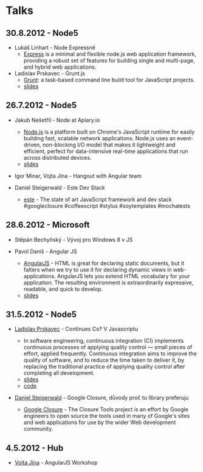 # Talks

## 30.8.2012 - Node5

- Lukáš Linhart - Node Expressně
    - [Express](http://expressjs.com/) is a minimal and flexible node.js web application framework, providing a robust set of features for building single and multi-page, and hybrid web applications.
- Ladislav Prskavec - Grunt.js
    - [Grunt](https://github.com/cowboy/grunt): a task-based command line build tool for JavaScript projects.
    - [slides](http://www.slideshare.net/ladislavprskavec/gruntjs)


## 26.7.2012 - Node5

- Jakub Nešetřil - Node at Apiary.io
    - [Node.js](http://nodejs.org/) is a platform built on Chrome's JavaScript runtime for easily building fast, scalable network applications. Node.js uses an event-driven, non-blocking I/O model that makes it lightweight and efficient, perfect for data-intensive real-time applications that run across distributed devices.
    - [slides](http://www.slideshare.net/jakub.nesetril/node-at-apiaryio)

- Igor Minar, Vojta Jina - Hangout with Angular team

- Daniel Steigerwald - Este Dev Stack
    - [este](https://github.com/Steida/este) -  The state of art JavaScript framework and dev stack #googleclosure #coffeescript #stylus #soytemplates #mochatests

## 28.6.2012 - Microsoft

- Stěpán Bechyňský - Vývoj pro Windows 8 v JS

- Pavol Daniš - Angular JS
    - [AngularJS](http://angularjs.org/) - HTML is great for declaring static documents, but it falters when we try to use it for declaring dynamic views in web-applications. AngularJS lets you extend HTML vocabulary for your application. The resulting environment is extraordinarily expressive, readable, and quick to develop.
    - [slides](https://github.com/pdanis/angular-talk)

## 31.5.2012 - Node5

- [Ladislav Prskavec](http://blog.prskavec.net) - Continues Co? V Javascriptu
    - In software engineering, continuous integration (CI) implements continuous processes of applying quality control — small pieces of effort, applied frequently. Continuous integration aims to improve the quality of software, and to reduce the time taken to deliver it, by replacing the traditional practice of applying quality control after completing all development.
    - [slides](http://www.slideshare.net/ladislavprskavec/javascript-continues-integration-in-jenkins-with-angularjs-13151668)
    - [code](https://github.com/abtris/angular-todo-mongohq)

- [Daniel Steigerwald](http://daniel.steigerwald.cz/) - Google Closure, důvody proč tu library preferuju
    - [Google Closure](https://developers.google.com/closure/) - The Closure Tools project is an effort by Google engineers to open source the tools used in many of Google's sites and web applications for use by the wider Web development community.

## 4.5.2012 - Hub

- [Vojta Jína](https://github.com/vojtajina) - AngularJS Workshop
